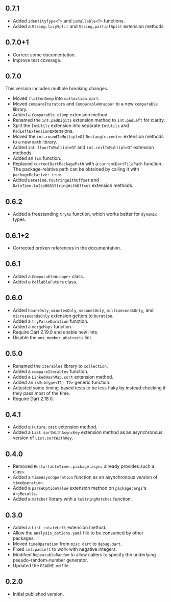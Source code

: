 ## 0.7.1

* Added `identityType<T>` and `isNullable<T>` functions.
* Added a `String.lazySplit` and `String.partialSplit` extension methods.

## 0.7.0+1

* Correct some documentation.
* Improve test coverage.

## 0.7.0

This version includes multiple breaking changes.

* Moved `flattenDeep` into `collection.dart`.
* Moved `compareIterators` and `ComparableWrapper` to a new `comparable`
  library.
* Added a `Comparable.clamp` extension method.
* Renamed the `int.padDigits` extension method to `int.padLeft` for clarity.
* Split the `IntUtils` extension into separate `IntUtils` and
  `PadLeftExtension`extensions.
* Moved the `int.roundToMultipleOf` `Rectangle.center` extension methods to a
  new `math` library.
* Added `int.floorToMultipleOf` and `int.ceilToMultipleOf` extension methods.
* Added an `lcm` function.
* Replaced `currentDartPackagePath` with a `currentDartFilePath` function.
  The package-relative path can be obtained by calling it with
  `packageRelative: true`.
* Added `DateTime.toStringWithOffset` and `DateTime.toIso8601StringWithOffset`
  extension methods.

## 0.6.2

* Added a freestanding `tryAs` function, which works better for `dynamic`
  types.

## 0.6.1+2

* Corrected broken references in the documentation.

## 0.6.1

* Added a `ComparableWrapper` class.
* Added a `PollableFuture` class.

## 0.6.0

* Added `hoursOnly`, `minutesOnly`, `secondsOnly`, `millisecondsOnly`, and
  `microsecondsOnly` extension getters to `Duration`.
* Added a `tryParseDuration` function.
* Added a `mergeMaps` function.
* Require Dart 2.19.0 and enable new lints.
* Disable the `one_member_abstracts` lint.

## 0.5.0

* Renamed the `iterables` library to `collection`.
* Added a `compareIterables` function.
* Added a `LinkedHashMap.sort` extension method.
* Added an `isSubtype<T1, T2>` generic function.
* Adjusted some timing-based tests to be less flaky by instead checking if they
  pass most of the time.
* Require Dart 2.18.0.

## 0.4.1

* Added a `Future.cast` extension method.
* Added a `List.sortWithAsyncKey` extension method as an asynchronous version of
 `List.sortWithKey`.

## 0.4.0

* Removed `RestartableTimer`. `package:async` already provides such a class.
* Added a `timeAsyncOperation` function as an asynchronous version of
  `timeOperation`.
* Added a `parseOptionValue` extension method on `package:args`'s `ArgResults`.
* Added a `matcher` library with a `toStringMatches` function.

## 0.3.0

* Added a `List.rotateLeft` extension method.
* Allow the `analysis_options.yaml` file to be consumed by other packages.
* Moved `timeOperation` from `misc.dart` to `debug.dart`.
* Fixed `int.padLeft` to work with negative integers.
* Modified `RepeatableRandom` to allow callers to specify the underlying
  pseudo-random-number generator.
* Updated the `README.md` file.

## 0.2.0

* Initial published version.
